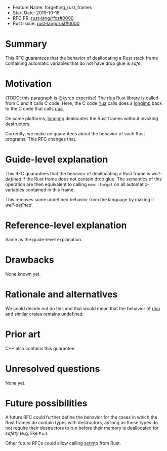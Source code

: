 - Feature Name: forgetting_rust_frames
- Start Date: 2019-10-18
- RFC PR: [rust-lang/rfcs#0000](https://github.com/rust-lang/rfcs/pull/0000)
- Rust Issue: [rust-lang/rust#0000](https://github.com/rust-lang/rust/issues/0000)

# Summary
[summary]: #summary

This RFC guarantees that the behavior of deallocating a Rust stack frame containing automatic variables that do not have drop glue is _safe_.

# Motivation
[motivation]: #motivation

(TODO: this paragraph is @kyren expertise)
The [rlua] Rust library is called from C and it calls C code.
Here, the C code [rlua] calls does a [longjmp] back to the C code that calls [rlua].

On some platforms, [longjmp] dealocates the Rust frames without invoking destructors.

Currently, we make no guarantees about the behavior of such Rust programs.
This RFC changes that.

[rlua]: https://github.com/kyren/rlua
[longjmp]: https://en.cppreference.com/w/c/program/longjmp

# Guide-level explanation
[guide-level-explanation]: #guide-level-explanation

This RFC guarantees that the behavior of deallocating a Rust frame is _well-defined_ if the Rust frame does not contain drop glue.
The semantics of this operation are then equivalent to calling `mem::forget` on
all automatic-variables contained in this frame.

This removes some undefined behavior from the language by making it _well-defined_.

# Reference-level explanation
[reference-level-explanation]: #reference-level-explanation

Same as the guide-level explanation.

# Drawbacks
[drawbacks]: #drawbacks

None known yet.

# Rationale and alternatives
[rationale-and-alternatives]: #rationale-and-alternatives

We could decide not do this and that would mean that the behavior of [rlua] and similar crates remains undefined.

# Prior art
[prior-art]: #prior-art

C++ also contains this guarantee.

# Unresolved questions
[unresolved-questions]: #unresolved-questions

None yet.

# Future possibilities
[future-possibilities]: #future-possibilities

A future RFC could further define the behavior for the cases in which the Rust
frames do contain types with destructors, as long as these types do not require
their destructors to run before their memory is deallocated for _safety_ (e.g.
like `Pin`). 

Other future RFCs could allow calling [setjmp] from Rust.

[setjmp]: https://en.cppreference.com/w/c/program/setjmp
